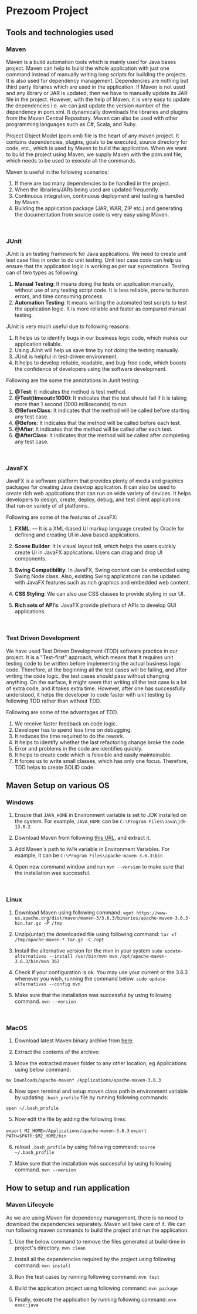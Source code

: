 # Prezoom Project

## Tools and technologies used

### Maven
Maven is a build automation tools which is mainly used for Java bases project. Maven can help to build the whole application with just one command instead of manually writing long scripts for building the projects. It is also used for dependency management. Dependencies are nothing but third party libraries which are used in the application. If Maven is not used and any library or JAR is updated, then we have to manually update its JAR file in the project. However, with the help of Maven, it is very easy to update the dependencies i.e. we can just update the version number of the dependency in pom.xml. It dynamically downloads the libraries and plugins from the Maven Central Repository. Maven can also be used with other programming languages such as C#, Scala, and Ruby.

Project Object Model (pom.xml) file is the heart of any maven project. It contains dependencies, plugins, goals to be executed, source directory for code, etc., which is used by Maven to build the application. When we want to build the project using Maven, we supply Maven with the pom.xml file, which needs to be used to execute all the commands.

Maven is useful in the following scenarios:
1. If there are too many dependencies to be handled in the project.
2. When the libraries/JARs being used are updated frequently.
3. Continuous integration, continuous deployment and testing is handled by Maven.
4. Building the application package (JAR, WAR, ZIP etc.) and generating the documentation from source code is very easy using Maven.

<br/>

### JUnit
JUnit is an testing framework for Java applications. We need to create unit test case files in order to do unit testing. Unit test case code can help us ensure that the application logic is working as per our expectations.
Testing can of two types as following:
1. **Manual Testing**: It means doing the tests on application manually, without use of any testing script code. It is less reliable, prone to human errors, and time consuming process.
2. **Automation Testing**: It means writing the automated test scripts to test the application logic. It is more reliable and faster as compared manual testing.

JUnit is very much useful due to following reasons:
1. It helps us to identify bugs in our business logic code, which makes our application reliable.
2. Using JUnit will help us save time by not doing the testing manually.
3. JUnit is helpful in test-driven environment.
4. It helps to develop reliable, readable, and bug-free code, which boosts the confidence of developers using the software development.

Following are the some the annotations in Junit testing:
1. **@Test**: It indicates the method is test method.
2. **@Test(timeout=1000)**: It indicates that the test should fail if it is taking more than 1 second (1000 milliseconds) to run.
3. **@BeforeClass**: It indicates that the method will be called before starting any test case.
4. **@Before**: It indicates that the method will be called before each test.
5. **@After**: It indicates that the method will be called after each test.
6. **@AfterClass**: It indicates that the method will be called after completing any test case.

<br/>

### JavaFX
JavaFX is a software platform that provides plenty of media and graphics packages for creating Java desktop application. It can also be used to create rich web applications that can run on wide variety of devices. It helps developers to design, create, deploy, debug, and test client applications that run on variety of of platforms.

Following are some of the features of JavaFX:
1. **FXML**: — It is a XML-based UI markup language created by Oracle for defining and creating UI in Java based applications.

2. **Scene Builder**: It is visual layout toll, which helps the users quickly create UI in JavaFX applications. Users can drag and drop UI components.

3. **Swing Compatibility**: In JavaFX, Swing content can be embedded using Swing Node class. Also, existing Swing applications can be updated with JavaFX features such as rich graphics and embedded web content.

4. **CSS Styling**: We can also use CSS classes to provide styling in our UI.

5. **Rich sets of API’s**: JavaFX provide plethora of APIs to develop GUI applications.

<br/>

### Test Driven Development
We have used Test Driven Development (TDD) software practice in our project. It is a "Test-first" approach, which means that it requires unit testing code to be written before implementing the actual business logic code. Therefore, at the beginning all the test cases will be failing, and after writing the code logic, the test cases should pass without changing anything. On the surface, it might seem that writing all the test case is a lot of extra code, and it takes extra time. However, after one has successfully understood, it helps the developer to code faster with unit testing by following TDD rather than without TDD.

Following are some of the advantages of TDD.
1. We receive faster feedback on code logic.
2. Developer has to spend less time on debugging.
3. It reduces the time required to do the rework.
4. It helps to identify whether the last refactoring change broke the code.
5. Error and problems in the code are identifies quickly.
6. It helps to create code which is felexible and easily maintainable.
7. It forces us to write small classes, which has only one focus. Therefore, TDD helps to create SOLID code.

## Maven Setup on various OS

### Windows
1. Ensure that `JAVA_HOME` in Environment variable is set to JDK installed on the system.
For example, `JAVA_HOME` can be `C:\Program Files\Java\jdk-13.0.2`

2. Download Maven from following [this URL](http://maven.apache.org/download.cgi), and extract it.

3. Add Maven's path to `PATH` variable in Environment Variables. For example, it can be `C:\Program Files\apache-maven-3.6.3\bin`

4. Open new command window and run `mvn --version` to make sure that the installation was successful.

<br/>

### Linux
1. Download Maven using following command:
`wget https://www-us.apache.org/dist/maven/maven-3/3.6.3/binaries/apache-maven-3.6.3-bin.tar.gz -P /tmp`

2. Unzip(untar) the downloaded file using following command:
`tar xf /tmp/apache-maven-*.tar.gz -C /opt`

3. Install the alternative version for the mvn in your system
`sudo update-alternatives --install /usr/bin/mvn mvn /opt/apache-maven-3.6.3/bin/mvn 363`

4. Check if your configuration is ok. You may use your current or the 3.6.3 whenever you wish, running the command below.
`sudo update-alternatives --config mvn`

5. Make sure that the installation was successful by using following command.
`mvn --version`

<br/>

### MacOS
1.  Download  latest Maven  binary archive from [here](http://maven.apache.org/download.cgi).

2. Extract the contents of the archive:

3. Move the extracted maven folder to any other location, eg Applications using below command:

`mv Downloads/apache-maven* /Applications/apache-maven-3.6.3`

4. Now open terminal and setup maven class path in environment variable by updating  `.bash_profile`  file by running following commands:

`open ~/.bash_profile`
 
5. Now edit the file by adding the following lines:

`export M2_HOME=/Applications/apache-maven-3.6.3` 
`export PATH=$PATH:$M2_HOME/bin`

6. reload  `.bash_profile` by using following command:
`source ~/.bash_profile`

7. Make sure that the installation was successful by using following command.
`mvn --version`

## How to setup and run application

### Maven Lifecycle
As we are using Maven for dependency management, there is no need to download the dependencies separately. Maven will take care of it. We can run following maven commands to build the project  and run the application.

1. Use the below command to remove the files generated at build-time in project's directory.
`mvn clean`

2.  Install all the dependencies required by the project using following command:
`mvn install`

3. Run the test cases by running following command:
`mvn test`

4. Build the application project using following command:
`mvn package`

5. Finally, execute the application by running following command:
`mvn exec:java`